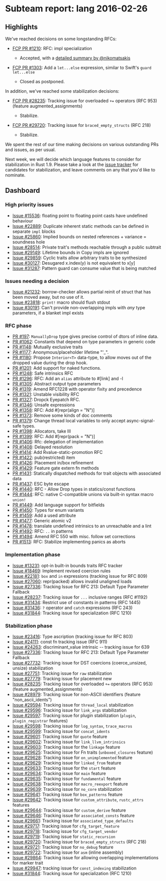 # Subteam report: lang 2016-02-26

## Highlights

We've reached decisions on some longstanding RFCs:

- [FCP PR #1210](https://github.com/rust-lang/rfcs/pull/1210):
  RFC: impl specialization
  - Accepted, with a [detailed summary by @nikomatsakis](https://github.com/rust-lang/rfcs/pull/1210#issuecomment-187777838)

- [FCP PR #1303](https://github.com/rust-lang/rfcs/pull/1303):
  Add a `let...else` expression, similar to Swift's `guard let...else`
  - Closed as postponed.

In addition, we've reached some stabilization decisions:

- [FCP PR  #28235](https://github.com/rust-lang/rust/issues/28235):
  Tracking issue for overloaded `+=` operators (RFC 953) (feature augmented_assignments)
  - Stabilize.

- [FCP PR  #29720](https://github.com/rust-lang/rust/issues/29720):
  Tracking issue for `braced_empty_structs` (RFC 218)
  - Stabilize.

We spent the rest of our time making decisions on various outstanding PRs and
issues, as per usual.

Next week, we will decide which language features to consider for stabilization
in Rust 1.9. Please take a look at the
[issue tracker](https://github.com/rust-lang/rust/issues?q=is%3Aopen+is%3Aissue+label%3AB-unstable+label%3AT-lang)
for candidates for stabilization, and leave comments on any that you'd like to
nominate.

## Dashboard

### High priority issues

- [Issue #15536](https://github.com/rust-lang/rust/issues/15536):
  floating point to floating point casts have undefined behaviour
- [Issue #22889](https://github.com/rust-lang/rust/issues/22889):
  Duplicate inherent static methods can be defined in separate `impl` blocks
- [Issue #25860](https://github.com/rust-lang/rust/issues/25860):
  Implied bounds on nested references + variance = soundness hole
- [Issue #28514](https://github.com/rust-lang/rust/issues/28514):
  Private trait's methods reachable through a public subtrait
- [Issue #29149](https://github.com/rust-lang/rust/issues/29149):
  Lifetime bounds in Copy impls are ignored
- [Issue #29859](https://github.com/rust-lang/rust/issues/29859):
  Cyclic traits allow arbitrary traits to be synthesized
- [Issue #30127](https://github.com/rust-lang/rust/issues/30127):
  Desugared x.index(y) is not equivalent to x[y]
- [Issue #31287](https://github.com/rust-lang/rust/issues/31287):
  Pattern guard can consume value that is being matched

### Issues needing a decision

- [Issue #21232](https://github.com/rust-lang/rust/issues/21232):
  borrow-checker allows partial reinit of struct that has been moved away, but no use of it.
- [Issue #23818](https://github.com/rust-lang/rust/issues/23818):
  `print!` macro should flush stdout
- [Issue #30191](https://github.com/rust-lang/rust/issues/30191):
  Can't provide non-overlapping impls with *any* type parameters, if a blanket impl exists

### RFC phase

- [PR #197](https://github.com/rust-lang/rfcs/pull/197):
  `ManuallyDrop` type gives precise control of dtors of inline data.
- [PR #1062](https://github.com/rust-lang/rfcs/pull/1062):
  Constants that depend on type parameters in generic code
- [PR #1148](https://github.com/rust-lang/rfcs/pull/1148):
  Mutually exclusive traits
- [PR #1177](https://github.com/rust-lang/rfcs/pull/1177):
  Anonymous/placeholder lifetime "'_".
- [PR #1180](https://github.com/rust-lang/rfcs/pull/1180):
  Propose `Interior<T>` data-type, to allow moves out of the dropped value during the drop hook.
- [PR #1201](https://github.com/rust-lang/rfcs/pull/1201):
  Add support for naked functions.
- [PR #1248](https://github.com/rust-lang/rfcs/pull/1248):
  Safe intrinsics RFC
- [PR #1296](https://github.com/rust-lang/rfcs/pull/1296):
  RFC: Add an `alias` attribute to #[link] and -l
- [PR #1305](https://github.com/rust-lang/rfcs/pull/1305):
  Abstract output type parameters
- [PR #1319](https://github.com/rust-lang/rfcs/pull/1319):
  Amend RFC1228 with operator fixity and precedence
- [PR #1321](https://github.com/rust-lang/rfcs/pull/1321):
  Unstable visibility RFC
- [PR #1327](https://github.com/rust-lang/rfcs/pull/1327):
  Dropck Eyepatch RFC.
- [PR #1346](https://github.com/rust-lang/rfcs/pull/1346):
  Unsafe expressions
- [PR #1358](https://github.com/rust-lang/rfcs/pull/1358):
  RFC: Add #[repr(align = "N")]
- [PR #1373](https://github.com/rust-lang/rfcs/pull/1373):
  Remove some kinds of doc comments
- [PR #1379](https://github.com/rust-lang/rfcs/pull/1379):
  Change thread local variables to only accept async-signal-safe types.
- [PR #1398](https://github.com/rust-lang/rfcs/pull/1398):
  Allocators, take III
- [PR #1399](https://github.com/rust-lang/rfcs/pull/1399):
  RFC: Add #[repr(pack = "N")]
- [PR #1406](https://github.com/rust-lang/rfcs/pull/1406):
  Rfc: delegation of implementation
- [PR #1408](https://github.com/rust-lang/rfcs/pull/1408):
  Delayed resolution
- [PR #1414](https://github.com/rust-lang/rfcs/pull/1414):
  Add Rvalue-static-promotion RFC
- [PR #1422](https://github.com/rust-lang/rfcs/pull/1422):
  pub(restricted) item
- [PR #1426](https://github.com/rust-lang/rfcs/pull/1426):
  Placement in/box refinement
- [PR #1429](https://github.com/rust-lang/rfcs/pull/1429):
  Feature gate extern fn methods
- [PR #1431](https://github.com/rust-lang/rfcs/pull/1431):
  Statically dispatched methods for trait objects with associated data
- [PR #1437](https://github.com/rust-lang/rfcs/pull/1437):
  ESC byte escape
- [PR #1440](https://github.com/rust-lang/rfcs/pull/1440):
  RFC - Allow Drop types in statics/const functions
- [PR #1444](https://github.com/rust-lang/rfcs/pull/1444):
  RFC: native C-compatible unions via built-in syntax macro `union!`
- [PR #1449](https://github.com/rust-lang/rfcs/pull/1449):
  Add language support for bitfields
- [PR #1450](https://github.com/rust-lang/rfcs/pull/1450):
  Types for enum variants
- [PR #1459](https://github.com/rust-lang/rfcs/pull/1459):
  Add a used attribute
- [PR #1477](https://github.com/rust-lang/rfcs/pull/1477):
  Generic atomic v2
- [PR #1478](https://github.com/rust-lang/rfcs/pull/1478):
  translate undefined intrinsics to an unreachable and a lint
- [PR #1492](https://github.com/rust-lang/rfcs/pull/1492):
  RFC: `..` in patterns
- [PR #1494](https://github.com/rust-lang/rfcs/pull/1494):
  Amend RFC 550 with misc. follow set corrections
- [PR #1513](https://github.com/rust-lang/rfcs/pull/1513):
  RFC: Stabilize implementing panics as aborts

### Implementation phase

- [Issue #13231](https://github.com/rust-lang/rust/issues/13231):
  opt-in built-in bounds traits RFC tracker
- [Issue #18469](https://github.com/rust-lang/rust/issues/18469):
  Implement revised coercion rules
- [Issue #22181](https://github.com/rust-lang/rust/issues/22181):
  `box` and `in` expressions (tracking issue for RFC 809)
- [Issue #27060](https://github.com/rust-lang/rust/issues/27060):
  repr(packed) allows invalid unaligned loads
- [Issue #27336](https://github.com/rust-lang/rust/issues/27336):
  Tracking Issue for RFC 213: Default Type Parameter Fallback
- [Issue #28237](https://github.com/rust-lang/rust/issues/28237):
  Tracking issue for `...` inclusive ranges (RFC #1192)
- [Issue #31434](https://github.com/rust-lang/rust/issues/31434):
  Restrict use of constants in patterns (RFC 1445)
- [Issue #31436](https://github.com/rust-lang/rust/issues/31436):
  `?` operator and `catch` expressions (RFC 243)
- [Issue #31844](https://github.com/rust-lang/rust/issues/31844):
  Tracking issue for specialization (RFC 1210)

### Stabilization phase

- [Issue #23416](https://github.com/rust-lang/rust/issues/23416):
  Type ascription (tracking issue for RFC 803)
- [Issue #24111](https://github.com/rust-lang/rust/issues/24111):
  const fn tracking issue (RFC 911)
- [Issue #24263](https://github.com/rust-lang/rust/issues/24263):
  discriminant_value intrinsic -- tracking issue for 639
- [Issue #27336](https://github.com/rust-lang/rust/issues/27336):
  Tracking Issue for RFC 213: Default Type Parameter Fallback
- [Issue #27732](https://github.com/rust-lang/rust/issues/27732):
  Tracking issue for DST coercions (coerce_unsized, unsize) stabilization
- [Issue #27751](https://github.com/rust-lang/rust/issues/27751):
  Tracking issue for `raw` stabilization
- [Issue #27779](https://github.com/rust-lang/rust/issues/27779):
  Tracking issue for placement new
- [Issue #28235](https://github.com/rust-lang/rust/issues/28235):
  Tracking issue for overloaded `+=` operators (RFC 953) (feature augmented_assignments)
- [Issue #28979](https://github.com/rust-lang/rust/issues/28979):
  Tracking issue for non-ASCII identifiers (feature "non_ascii_idents")
- [Issue #29594](https://github.com/rust-lang/rust/issues/29594):
  Tracking issue for `thread_local` stabilization
- [Issue #29596](https://github.com/rust-lang/rust/issues/29596):
  Tracking issue for `link_args` stabilization
- [Issue #29597](https://github.com/rust-lang/rust/issues/29597):
  Tracking issue for plugin stabilization (`plugin`, `plugin_registrar` features)
- [Issue #29598](https://github.com/rust-lang/rust/issues/29598):
  Tracking issue for `log_syntax`, `trace_macros`
- [Issue #29599](https://github.com/rust-lang/rust/issues/29599):
  Tracking issue for `concat_idents`
- [Issue #29601](https://github.com/rust-lang/rust/issues/29601):
  Tracking issue for `quote` feature
- [Issue #29602](https://github.com/rust-lang/rust/issues/29602):
  Tracking issue for `link_llvm_intrinsics`
- [Issue #29603](https://github.com/rust-lang/rust/issues/29603):
  Tracking issue for the `linkage` feature
- [Issue #29625](https://github.com/rust-lang/rust/issues/29625):
  Tracking issue for Fn traits (`unboxed_closures` feature)
- [Issue #29628](https://github.com/rust-lang/rust/issues/29628):
  Tracking issue for `on_unimplemented` feature
- [Issue #29629](https://github.com/rust-lang/rust/issues/29629):
  Tracking issue for `linked_from` feature
- [Issue #29633](https://github.com/rust-lang/rust/issues/29633):
  Tracking issue for the `start` feature
- [Issue #29634](https://github.com/rust-lang/rust/issues/29634):
  Tracking issue for `main` feature
- [Issue #29635](https://github.com/rust-lang/rust/issues/29635):
  Tracking issue for `fundamental` feature
- [Issue #29638](https://github.com/rust-lang/rust/issues/29638):
  Tracking issue for `macro_reexport` feature
- [Issue #29639](https://github.com/rust-lang/rust/issues/29639):
  Tracking issue for `no_core` stabilization
- [Issue #29641](https://github.com/rust-lang/rust/issues/29641):
  Tracking issue for `box_patterns` feature
- [Issue #29642](https://github.com/rust-lang/rust/issues/29642):
  Tracking issue for `custom_attribute`, `rustc_attrs` features
- [Issue #29644](https://github.com/rust-lang/rust/issues/29644):
  Tracking issue for `custom_derive` feature
- [Issue #29646](https://github.com/rust-lang/rust/issues/29646):
  Tracking issue for `associated_consts` feature
- [Issue #29661](https://github.com/rust-lang/rust/issues/29661):
  Tracking issue for `associated_type_defaults`
- [Issue #29717](https://github.com/rust-lang/rust/issues/29717):
  Tracking issue for `cfg_target_feature`
- [Issue #29718](https://github.com/rust-lang/rust/issues/29718):
  Tracking issue for `cfg_target_vendor`
- [Issue #29719](https://github.com/rust-lang/rust/issues/29719):
  Tracking issue for `static_recursion`
- [Issue #29720](https://github.com/rust-lang/rust/issues/29720):
  Tracking issue for `braced_empty_structs` (RFC 218)
- [Issue #29721](https://github.com/rust-lang/rust/issues/29721):
  Tracking issue for `no_debug` feature
- [Issue #29722](https://github.com/rust-lang/rust/issues/29722):
  Tracking issue for `asm` (inline assembly)
- [Issue #29864](https://github.com/rust-lang/rust/issues/29864):
  Tracking issue for allowing overlapping implementations for marker trait
- [Issue #29947](https://github.com/rust-lang/rust/issues/29947):
  tracking issue for `const_indexing` stabilization
- [Issue #31844](https://github.com/rust-lang/rust/issues/31844):
  Tracking issue for specialization (RFC 1210)
